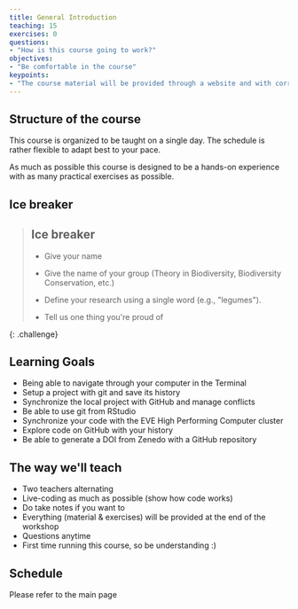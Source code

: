 ```yaml
---
title: General Introduction
teaching: 15
exercises: 0
questions:
- "How is this course going to work?"
objectives:
- "Be comfortable in the course"
keypoints:
- "The course material will be provided through a website and with corresponding PDF."
---
```


## Structure of the course

This course is organized to be taught on a single day. The schedule is rather flexible to adapt best to your pace.

As much as possible this course is designed to be a hands-on experience with as many practical exercises as possible.

## Ice breaker

> Ice breaker
> -------------
> 
> -   Give your name
>
> -   Give the name of your group (Theory in Biodiversity, Biodiversity Conservation, etc.)
>
> -   Define your research using a single word (e.g., "legumes").
>
> -   Tell us one thing you're proud of
>
{: .challenge}


## Learning Goals

* Being able to navigate through your computer in the Terminal
* Setup a project with git and save its history
* Synchronize the local project with GitHub and manage conflicts
* Be able to use git from RStudio
* Synchronize your code with the EVE High Performing Computer cluster
* Explore code on GitHub with your history
* Be able to generate a DOI from Zenedo with a GitHub repository


## The way we'll teach

* Two teachers alternating
* Live-coding as much as possible (show how code works)
* Do take notes if you want to
* Everything (material & exercises) will be provided at the end of the workshop
* Questions anytime
* First time running this course, so be understanding :)


## Schedule

Please refer to the main page
